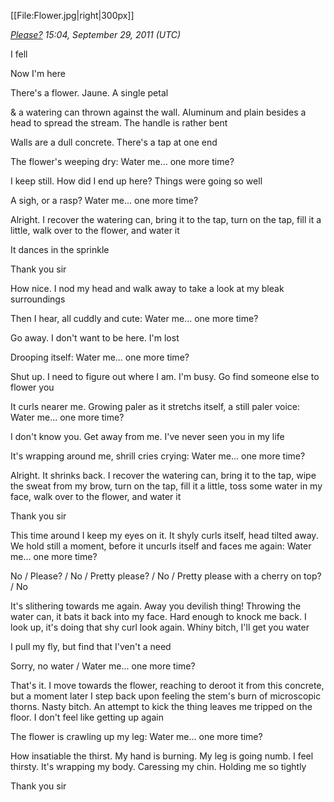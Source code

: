 [[File:Flower.jpg|right|300px]]

*[Please?](https://soundcloud.com/serprex/water-me-one-more-time) 15:04, September 29, 2011 (UTC)*

I fell

Now I'm here

There's a flower. Jaune. A single petal

& a watering can thrown against the wall. Aluminum and plain besides a head to spread the stream. The handle is rather bent

Walls are a dull concrete. There's a tap at one end

The flower's weeping dry: Water me... one more time?

I keep still. How did I end up here? Things were going so well

A sigh, or a rasp? Water me... one more time?

Alright. I recover the watering can, bring it to the tap, turn on the tap, fill it a little, walk over to the flower, and water it

It dances in the sprinkle

Thank you sir

How nice. I nod my head and walk away to take a look at my bleak surroundings

Then I hear, all cuddly and cute: Water me... one more time?

Go away. I don't want to be here. I'm lost

Drooping itself: Water me... one more time?

Shut up. I need to figure out where I am. I'm busy. Go find someone else to flower you

It curls nearer me. Growing paler as it stretchs itself, a still paler voice: Water me... one more time?

I don't know you. Get away from me. I've never seen you in my life

It's wrapping around me, shrill cries crying: Water me... one more time?

Alright. It shrinks back. I recover the watering can, bring it to the tap, wipe the sweat from my brow, turn on the tap, fill it a little, toss some water in my face, walk over to the flower, and water it

Thank you sir

This time around I keep my eyes on it. It shyly curls itself, head tilted away. We hold still a moment, before it uncurls itself and faces me again: Water me... one more time?

No / Please? / No / Pretty please? / No / Pretty please with a cherry on top? / No

It's slithering towards me again. Away you devilish thing! Throwing the water can, it bats it back into my face. Hard enough to knock me back. I look up, it's doing that shy curl look again. Whiny bitch, I'll get you water

I pull my fly, but find that I'ven't a need

Sorry, no water / Water me... one more time?

That's it. I move towards the flower, reaching to deroot it from this concrete, but a moment later I step back upon feeling the stem's burn of microscopic thorns. Nasty bitch. An attempt to kick the thing leaves me tripped on the floor. I don't feel like getting up again

The flower is crawling up my leg: Water me... one more time?

How insatiable the thirst. My hand is burning. My leg is going numb. I feel thirsty. It's wrapping my body. Caressing my chin. Holding me so tightly

Thank you sir

